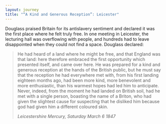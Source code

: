 ```yaml
---
layout: journey
title: "“A Kind and Generous Reception”: Leicester"
---
```


Douglass praised Britain for its antislavery sentiment and declared it was the first place where he felt truly free. In one meeting in Leicester, the lecturing hall was overflowing with people, and hundreds had to leave disappointed when they could not find a space. Douglass declared:

>He had heard of a land where he might be free, and that England was that land: here therefore embraced the first opportunity which presented itself, and came over here. He was prepared for a kind and generous reception at the hands of the British public, but he must say that the reception he had everywhere met with, from his first landing eighteen months ago, had been more kind, more benevolent and more enthusiastic, than his warmest hopes had led him to anticipate. Never, indeed, from the moment he had landed on British soil, had he met with a single person, boasting the name of a Briton, who had given the slightest cause for suspecting that he disliked him because god had given him a different coloured skin.
> <footer><cite>Leicestershire Mercury, Saturday March 6 1847</cite></footer>

